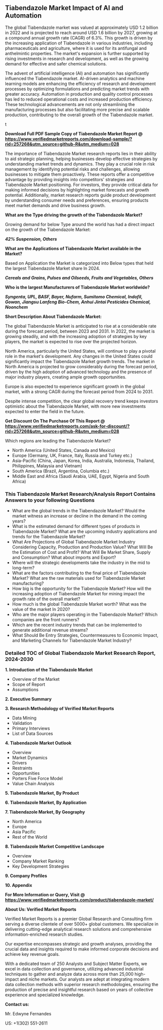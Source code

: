 <h2>Tiabendazole Market Impact of AI and Automation</h2><p>The global Tiabendazole market was valued at approximately USD 1.2 billion in 2022 and is projected to reach around USD 1.6 billion by 2027, growing at a compound annual growth rate (CAGR) of 6.3%. This growth is driven by the increasing application of Tiabendazole in various industries, including pharmaceuticals and agriculture, where it is used for its antifungal and anthelmintic properties. The market's expansion is further supported by rising investments in research and development, as well as the growing demand for effective and safer chemical solutions.</p><p>The advent of artificial intelligence (AI) and automation has significantly influenced the Tiabendazole market. AI-driven analytics and machine learning models are enhancing the efficiency of research and development processes by optimizing formulations and predicting market trends with greater accuracy. Automation in production and quality control processes has led to reduced operational costs and increased production efficiency. These technological advancements are not only streamlining the manufacturing processes but also facilitating more precise and scalable production, contributing to the overall growth of the Tiabendazole market.</p>t</p><p id="" class=""><strong>Download Full PDF Sample Copy of Tiabendazole Market Report @ <a href="https://www.verifiedmarketreports.com/download-sample/?rid=257268&utm_source=github-R&utm_medium=028" target="_blank">https://www.verifiedmarketreports.com/download-sample/?rid=257268&utm_source=github-R&utm_medium=028</a></strong></p><p>The importance of&nbsp;Tiabendazole Market research reports lies in their ability to aid strategic planning, helping businesses develop effective strategies by understanding market trends and dynamics. They play a crucial role in risk management by identifying potential risks and challenges, allowing businesses to mitigate them proactively. These reports offer a competitive advantage by providing insights into competitors' strategies and Tiabendazole Market positioning. For investors, they provide critical data for making informed decisions by highlighting market forecasts and growth potential. Additionally, market research reports guide product development by understanding consumer needs and preferences, ensuring products meet market demands and drive business growth.</p><p><strong>What are the&nbsp;Type driving the growth of the Tiabendazole Market?</strong></p><p id="" class="">Growing demand for below Type around the world has had a direct impact on the growth of the Tiabendazole Market:</p><em><strong>42% Suspension, Others</strong></em></p><strong>What are the&nbsp;Applications&nbsp;of Tiabendazole Market available in the Market?</strong></p><p id="" class="">Based on Application the Market is categorized into Below types that held the largest Tiabendazole Market share In 2024.</p><em><strong>Cereals and Grains, Pulses and Oilseeds, Fruits and Vegetables, Others</strong></em></p><strong>Who is the largest Manufacturers of Tiabendazole Market worldwide?</strong></p><p><em><strong>Syngenta, UPL, BASF, Bayer, Nufarm, Sumitomo Chemical, Indofil, Gowan, Jiangsu Lanfeng Bio-Chem, Anhui Jintai Pesticides Chemical, Noonchem</strong></em></p><p id="" class=""><strong>Short Description About Tiabendazole Market:</strong></p><p>The global Tiabendazole Market is anticipated to rise at a considerable rate during the forecast period, between 2023 and 2031. In 2022, the market is growing steadily, and with the increasing adoption of strategies by key players, the market is expected to rise over the projected horizon.</p><p>North America, particularly the United States, will continue to play a pivotal role in the market's development. Any changes in the United States could significantly impact the Tiabendazole Market growth trends. The market in North America is projected to grow considerably during the forecast period, driven by the high adoption of advanced technology and the presence of major industry players, creating ample growth opportunities.</p><p>Europe is also expected to experience significant growth in the global market, with a strong CAGR during the forecast period from 2024 to 2031.</p><p>Despite intense competition, the clear global recovery trend keeps investors optimistic about the Tiabendazole Market, with more new investments expected to enter the field in the future.</p><p id="" class=""><strong>Get Discount On The Purchase Of This Report @ <a href="https://www.verifiedmarketreports.com/ask-for-discount/?rid=257268&utm_source=github-R&utm_medium=028" target="_blank">https://www.verifiedmarketreports.com/ask-for-discount/?rid=257268&utm_source=github-R&utm_medium=028</a></strong></p>Which regions are leading the Tiabendazole Market?</p><ul><li>North America (United States, Canada and Mexico)</li><li>Europe (Germany, UK, France, Italy, Russia and Turkey etc.)</li><li>Asia-Pacific (China, Japan, Korea, India, Australia, Indonesia, Thailand, Philippines, Malaysia and Vietnam)</li><li>South America (Brazil, Argentina, Columbia etc.)</li><li>Middle East and Africa (Saudi Arabia, UAE, Egypt, Nigeria and South Africa)</li></ul><h3 id="" class="">This Tiabendazole Market Research/Analysis Report Contains Answers to your following Questions</h3><ul><li>What are the global trends in the Tiabendazole Market? Would the market witness an increase or decline in the demand in the coming years?</li><li>What is the estimated demand for different types of products in Tiabendazole Market? What are the upcoming industry applications and trends for the Tiabendazole Market?</li><li>What Are Projections of Global Tiabendazole Market Industry Considering Capacity, Production and Production Value? What Will Be the Estimation of Cost and Profit? What Will Be Market Share, Supply and Consumption? What about imports and Export?</li><li>Where will the strategic developments take the industry in the mid to long-term?</li><li>What are the factors contributing to the final price of Tiabendazole Market? What are the raw materials used for Tiabendazole Market manufacturing?</li><li>How big is the opportunity for the Tiabendazole Market? How will the increasing adoption of Tiabendazole Market for mining impact the growth rate of the overall market?</li><li>How much is the global Tiabendazole Market worth? What was the value of the market In 2020?</li><li>Who are the major players operating in the Tiabendazole Market? Which companies are the front runners?</li><li>Which are the recent industry trends that can be implemented to generate additional revenue streams?</li><li>What Should Be Entry Strategies, Countermeasures to Economic Impact, and Marketing Channels for Tiabendazole Market Industry?</li></ul><h3 id="" class="">Detailed TOC of Global Tiabendazole Market Research Report, 2024-2030</h3><p id="" class=""><strong>1. Introduction of the Tiabendazole Market</strong></p><ul><li>Overview of the Market</li><li>Scope of Report</li><li>Assumptions</li></ul><p id="" class=""><strong>2. Executive Summary</strong></p><p id="" class=""><strong>3. Research Methodology of Verified Market Reports</strong></p><ul><li>Data Mining</li><li>Validation</li><li>Primary Interviews</li><li>List of Data Sources</li></ul><p id="" class=""><strong>4. Tiabendazole Market Outlook</strong></p><ul><li>Overview</li><li>Market Dynamics</li><li>Drivers</li><li>Restraints</li><li>Opportunities</li><li>Porters Five Force Model</li><li>Value Chain Analysis</li></ul><p id="" class=""><strong>5. Tiabendazole Market, By Product</strong></p><p id="" class=""><strong>6. Tiabendazole Market, By Application</strong></p><p id="" class=""><strong>7. Tiabendazole Market, By Geography</strong></p><ul><li>North America</li><li>Europe</li><li>Asia Pacific</li><li>Rest of the World</li></ul><p id="" class=""><strong>8. Tiabendazole Market Competitive Landscape</strong></p><ul><li>Overview</li><li>Company Market Ranking</li><li>Key Development Strategies</li></ul><p id="" class=""><strong>9. Company Profiles</strong></p><p id="" class=""><strong>10. Appendix</strong></p><p id="" class=""><strong>For More Information or Query, Visit @ <a href="https://www.verifiedmarketreports.com/product/tiabendazole-market/" target="_blank">https://www.verifiedmarketreports.com/product/tiabendazole-market/</a></strong></p><p id="" class=""><strong>About Us: Verified Market Reports</strong></p><p id="" class="">Verified Market Reports is a premier Global Research and Consulting firm serving a diverse clientele of over 5000+ global customers. We specialize in delivering cutting-edge analytical research solutions and comprehensive information-enriched research studies.</p><p id="" class="">Our expertise encompasses strategic and growth analyses, providing the crucial data and insights required to make informed corporate decisions and achieve key revenue goals.</p><p id="" class="">With a dedicated team of 250 Analysts and Subject Matter Experts, we excel in data collection and governance, utilizing advanced industrial techniques to gather and analyze data across more than 25,000 high-impact and niche markets. Our analysts are adept at integrating modern data collection methods with superior research methodologies, ensuring the production of precise and insightful research based on years of collective experience and specialized knowledge.</p><p id="" class=""><strong>Contact us:</strong></p><p id="" class="">Mr. Edwyne Fernandes</p><p id="" class="">US: +1(302) 551-2611</p>